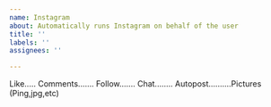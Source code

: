 ```yaml
---
name: Instagram
about: Automatically runs Instagram on behalf of the user
title: ''
labels: ''
assignees: ''

---
```


Like.....
Comments.......
Follow.......
Chat........
Autopost..........Pictures (Ping,jpg,etc)
